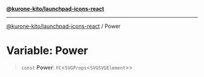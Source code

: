 [**@kurone-kito/launchpad-icons-react**](../README.md)

***

[@kurone-kito/launchpad-icons-react](../globals.md) / Power

# Variable: Power

> `const` **Power**: `FC`\<`SVGProps`\<`SVGSVGElement`\>\>
